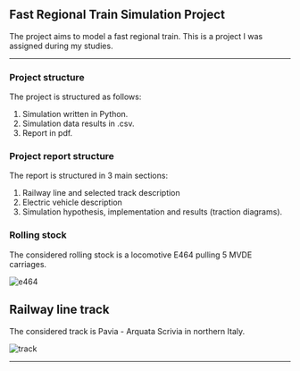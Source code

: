 ## Fast Regional Train Simulation Project

The project aims to model a fast regional train. This is a project I was assigned during my studies.

---

### Project structure
The project is structured as follows:

1. Simulation written in Python.
2. Simulation data results in .csv.
3. Report in pdf.


### Project report structure
The report is structured in 3 main sections:

1. Railway line and selected track description
2. Electric vehicle description
3. Simulation hypothesis, implementation and results (traction diagrams).

### Rolling stock
The considered rolling stock is a locomotive E464 pulling 5 MVDE carriages.

![e464](https://user-images.githubusercontent.com/13961654/52954892-98e31380-338b-11e9-895e-7d424bbafbdb.png)

## Railway line track
The considered track is Pavia - Arquata Scrivia in northern Italy.

![track](https://user-images.githubusercontent.com/13961654/52954992-d2b41a00-338b-11e9-95a2-15f5eb636a2d.png)

---
